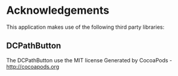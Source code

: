 # Acknowledgements
This application makes use of the following third party libraries:

## DCPathButton

The DCPathButton use the MIT license
Generated by CocoaPods - http://cocoapods.org
